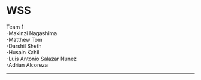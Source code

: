 # WSS
Team 1 <br>
  -Makinzi Nagashima <br>
  -Matthew Tom <br>
  -Darshil Sheth <br>
  -Husain Kahil <br>
  -Luis Antonio Salazar Nunez <br>
  -Adrian Alcoreza <br>
____________________________________________
